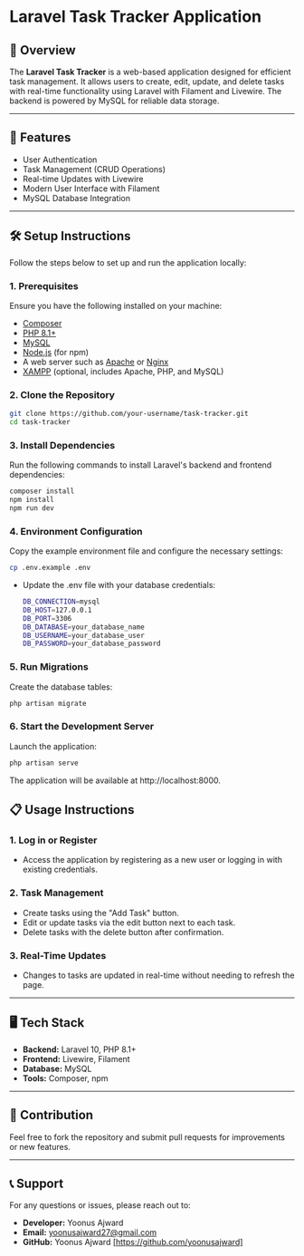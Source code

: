 # Laravel Task Tracker Application

## 📖 Overview

The **Laravel Task Tracker** is a web-based application designed for efficient task management. It allows users to create, edit, update, and delete tasks with real-time functionality using Laravel with Filament and Livewire. The backend is powered by MySQL for reliable data storage.

---

## 🚀 Features

- User Authentication
- Task Management (CRUD Operations)
- Real-time Updates with Livewire
- Modern User Interface with Filament
- MySQL Database Integration

---

## 🛠️ Setup Instructions

Follow the steps below to set up and run the application locally:

### 1. **Prerequisites**
Ensure you have the following installed on your machine:
- [Composer](https://getcomposer.org/download/)
- [PHP 8.1+](https://www.php.net/downloads.php)
- [MySQL](https://dev.mysql.com/downloads/)
- [Node.js](https://nodejs.org/) (for npm)
- A web server such as [Apache](https://httpd.apache.org/) or [Nginx](https://nginx.org/en/)
- [XAMPP](https://www.apachefriends.org/) (optional, includes Apache, PHP, and MySQL)

### 2. **Clone the Repository**
```bash
git clone https://github.com/your-username/task-tracker.git
cd task-tracker
```

### 3. **Install Dependencies**
Run the following commands to install Laravel's backend and frontend dependencies:
```bash
composer install
npm install
npm run dev
```

### 4. **Environment Configuration**
Copy the example environment file and configure the necessary settings:
```bash
cp .env.example .env
```
- Update the .env file with your database credentials:

    ```bash
    DB_CONNECTION=mysql
    DB_HOST=127.0.0.1
    DB_PORT=3306
    DB_DATABASE=your_database_name
    DB_USERNAME=your_database_user
    DB_PASSWORD=your_database_password
    ```

### 5. **Run Migrations**  
Create the database tables:
```bash
php artisan migrate
```

### 6. **Start the Development Server**
Launch the application:
```bash
php artisan serve
```
The application will be available at http://localhost:8000.

## 📋 Usage Instructions

### 1. **Log in or Register**
- Access the application by registering as a new user or logging in with existing credentials.

### 2. **Task Management**
- Create tasks using the "Add Task" button.
- Edit or update tasks via the edit button next to each task.
- Delete tasks with the delete button after confirmation.

### 3. **Real-Time Updates**
- Changes to tasks are updated in real-time without needing to refresh the page.

---

## 🖥️ Tech Stack

- **Backend:** Laravel 10, PHP 8.1+
- **Frontend:** Livewire, Filament
- **Database:** MySQL
- **Tools:** Composer, npm

---

## 🤝 Contribution

Feel free to fork the repository and submit pull requests for improvements or new features.

---

## 📞 Support

For any questions or issues, please reach out to:

- **Developer:** Yoonus Ajward
- **Email:** yoonusajward27@gmail.com
- **GitHub:** Yoonus Ajward [https://github.com/yoonusajward]


